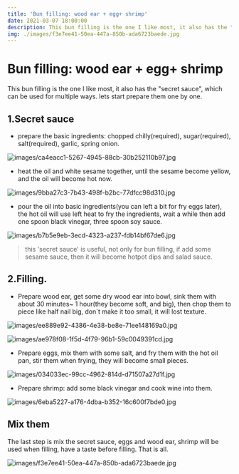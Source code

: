 ```yaml
---
title: 'Bun filling: wood ear + egg+ shrimp'
date: 2021-03-07 18:00:00
description: This bun filling is the one I like most, it also has the "secret sauce",  which can be used for multiple ways. lets start prepare them one by one.
img: ./images/f3e7ee41-50ea-447a-850b-ada6723baede.jpg
---
```


# Bun filling: wood ear + egg+ shrimp

This bun filling is the one I like most, it also has the "secret sauce",  which can be used for multiple ways. lets start prepare them one by one.

## 1.Secret sauce

- prepare the basic ingredients: chopped chilly(required), sugar(required), salt(required), garlic, spring onion.

![images/ca4eacc1-5267-4945-88cb-30b252110b97.jpg](images/ca4eacc1-5267-4945-88cb-30b252110b97.jpg)

- heat the oil and white sesame together, until the sesame become yellow, and the oil will become hot now.

![images/9bba27c3-7b43-498f-b2bc-77dfcc98d310.jpg](images/9bba27c3-7b43-498f-b2bc-77dfcc98d310.jpg)

- pour the oil into basic ingredients(you can left a bit for fry eggs later), the hot oil will use left heat to fry the ingredients, wait a while then add one spoon black vinegar, three spoon soy sauce.

![images/b7b5e9eb-3ecd-4323-a237-fdb14bf67de6.jpg](images/b7b5e9eb-3ecd-4323-a237-fdb14bf67de6.jpg)

> this 'secret sauce' is useful, not only for bun filling, if add some sesame sauce, then it will become hotpot dips and salad sauce.

## 2.Filling.

- Prepare wood ear, get some dry wood ear into bowl, sink them with about 30 minutes~ 1 hour(they become soft, and big), then chop them to piece like half nail big, don`t make it too small, it will lost texture.

![images/ee889e92-4386-4e38-be8e-71ee148169a0.jpg](images/ee889e92-4386-4e38-be8e-71ee148169a0.jpg)

![images/ae978f08-1f5d-4f79-96b1-59c0049391cd.jpg](images/ae978f08-1f5d-4f79-96b1-59c0049391cd.jpg)

- Prepare eggs, mix them with some salt, and fry them with the hot oil pan, stir them when frying, they will become small pieces.

![images/034033ec-99cc-4962-814d-d71507a27d1f.jpg](images/034033ec-99cc-4962-814d-d71507a27d1f.jpg)

- Prepare shrimp: add some black vinegar and cook wine into them.

![images/6eba5227-a176-4dba-b352-16c600f7bde0.jpg](images/6eba5227-a176-4dba-b352-16c600f7bde0.jpg)

## Mix them

The last step is mix the secret sauce, eggs and wood ear, shrimp will be used when filling, have a taste before filling. That is all.

![images/f3e7ee41-50ea-447a-850b-ada6723baede.jpg](images/f3e7ee41-50ea-447a-850b-ada6723baede.jpg)
